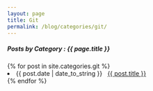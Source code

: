```yaml
---
layout: page
title: Git
permalink: /blog/categories/git/
---
```


<h5> Posts by Category : {{ page.title }} </h5>

<div class="card">
{% for post in site.categories.git %}
 <li class="category-posts"><span>{{ post.date | date_to_string }}</span> &nbsp; <a href="{{ post.url }}">{{ post.title }}</a></li>
{% endfor %}
</div>
